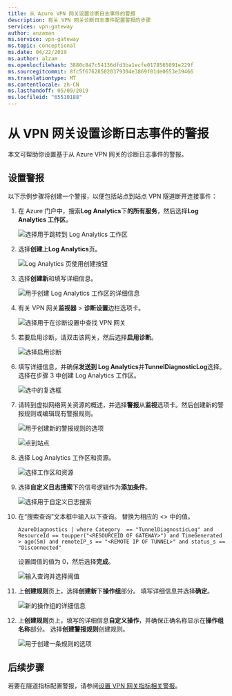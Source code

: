 ```yaml
---
title: 从 Azure VPN 网关设置诊断日志事件的警报
description: 有关 VPN 网关诊断日志事件配置警报的步骤
services: vpn-gateway
author: anzaman
ms.service: vpn-gateway
ms.topic: conceptional
ms.date: 04/22/2019
ms.author: alzam
ms.openlocfilehash: 3880c847c54136dfd3ba1ecfe0178565091e229f
ms.sourcegitcommit: 8fc5f676285020379304e3869f01de0653e39466
ms.translationtype: MT
ms.contentlocale: zh-CN
ms.lasthandoff: 05/09/2019
ms.locfileid: "65510188"
---
```

# <a name="set-up-alerts-on-diagnostic-log-events-from-vpn-gateway"></a>从 VPN 网关设置诊断日志事件的警报

本文可帮助你设置基于从 Azure VPN 网关的诊断日志事件的警报。

## <a name="setup"></a>设置警报

以下示例步骤将创建一个警报，以便包括站点到站点 VPN 隧道断开连接事件：


1. 在 Azure 门户中，搜索**Log Analytics**下**的所有服务**，然后选择**Log Analytics 工作区**。

   ![选择用于跳转到 Log Analytics 工作区](./media/vpn-gateway-howto-setup-alerts-virtual-network-gateway-log/log-alert0.png "创建")

2. 选择**创建**上**Log Analytics**页。

   ![Log Analytics 页使用创建按钮](./media/vpn-gateway-howto-setup-alerts-virtual-network-gateway-log/log-alert1.png  "选择")

3. 选择**创建新**和填写详细信息。

   ![用于创建 Log Analytics 工作区的详细信息](./media/vpn-gateway-howto-setup-alerts-virtual-network-gateway-log/log-alert2.png  "选择")

4. 有关 VPN 网关**监视器** > **诊断设置**边栏选项卡。

   ![选择用于在诊断设置中查找 VPN 网关](./media/vpn-gateway-howto-setup-alerts-virtual-network-gateway-log/log-alert3.png  "选择")

5. 若要启用诊断，请双击该网关，然后选择**启用诊断**。

   ![选择启用诊断](./media/vpn-gateway-howto-setup-alerts-virtual-network-gateway-log/log-alert4.png  "选择")

6. 填写详细信息，并确保**发送到 Log Analytics**并**TunnelDiagnosticLog**选择。 选择在步骤 3 中创建 Log Analytics 工作区。

   ![选中的复选框](./media/vpn-gateway-howto-setup-alerts-virtual-network-gateway-log/log-alert5.png  "选择")

7. 请转到虚拟网络网关资源的概述，并选择**警报**从**监视**选项卡。然后创建新的警报规则或编辑现有警报规则。

   ![用于创建新的警报规则的选项](./media/vpn-gateway-howto-setup-alerts-virtual-network-gateway-log/log-alert6.png  "选择")

   ![点到站点](./media/vpn-gateway-howto-setup-alerts-virtual-network-gateway-log/log-alert6.png  "选择")
8. 选择 Log Analytics 工作区和资源。

   ![选择工作区和资源](./media/vpn-gateway-howto-setup-alerts-virtual-network-gateway-log/log-alert7.png  "选择")

9. 选择**自定义日志搜索**下的信号逻辑作为**添加条件**。

   ![选择用于自定义日志搜索](./media/vpn-gateway-howto-setup-alerts-virtual-network-gateway-log/log-alert8.png  "选择")

10. 在“搜索查询”文本框中输入以下查询。 替换为相应的 <> 中的值。

     `AzureDiagnostics |
     where Category  == "TunnelDiagnosticLog" and ResourceId == toupper("<RESOURCEID OF GATEWAY>") and TimeGenerated > ago(5m) and
     remoteIP_s == "<REMOTE IP OF TUNNEL>" and status_s == "Disconnected"`

    设置阈值的值为 0，然后选择**完成**。

    ![输入查询并选择阈值](./media/vpn-gateway-howto-setup-alerts-virtual-network-gateway-log/log-alert9.png  "选择")

11. 上**创建规则**页上，选择**创建新**下**操作组**部分。 填写详细信息并选择**确定**。

    ![新的操作组的详细信息](./media/vpn-gateway-howto-setup-alerts-virtual-network-gateway-log/log-alert10.png  "选择")

12. 上**创建规则**页上，填写的详细信息**自定义操作**，并确保正确名称显示在**操作组名称**部分。 选择**创建警报规则**创建规则。

    ![用于创建一条规则的选项](./media/vpn-gateway-howto-setup-alerts-virtual-network-gateway-log/log-alert11.png  "选择")

## <a name="next-steps"></a>后续步骤

若要在隧道指标配置警报，请参阅[设置 VPN 网关指标相关警报](vpn-gateway-howto-setup-alerts-virtual-network-gateway-metric.md)。
